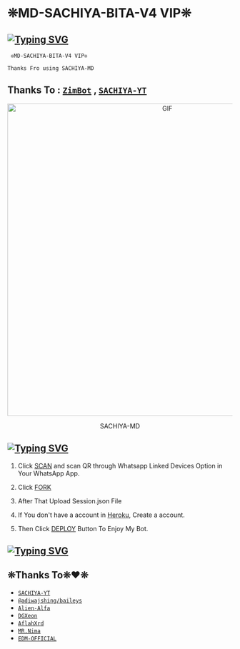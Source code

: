 # ❊MD-SACHIYA-BITA-V4 VIP❊

## [![Typing SVG](https://readme-typing-svg.herokuapp.com?font=Rockstar-ExtraBold&color=F33A6A&lines=WELCOME+TO+BLACK+TIGER+MD+WA+BOT.;CREATED+BY+SACHIYA+TM;BEST+MULTIDEVICE+WA+BOT;THANKS+FOR+VISITING+MY+GIT)](https://git.io/typing-svg)


     ❊MD-SACHIYA-BITA-V4 VIP❊
    
   
   
   
   
   ```Thanks Fro using SACHIYA-MD```

## Thanks To : [`ZimBot`](https://github.com/zim-bot/zimbot-v4) , [`SACHIYA-YT`](https://github.com/Slsachiya99/SACHIYA-MD-12V.git)




 </a>

</p>

<div align="center">

  <p align="center">

<img srcn= "https://i.imgur.com/XHhlqtK.jpeg" alt="GIF" width="700"/>

</p>

  <p align="center">



</p>

</div>

<p align="center">SACHIYA-MD</br> 
 

## [![Typing SVG](https://readme-typing-svg.herokuapp.com?font=Rockstar-ExtraBold&color=F33A6A&lines=WELCOME+TO+BLACK+TIGER+MD+WA+BOT.;CREATED+BY+SACHIYA+TM;BEST+MULTIDEVICE+WA+BOT;THANKS+FOR+VISITING+MY+GIT)](https://git.io/typing-svg)


1. Click [SCAN](https://replit.com/@Slsachiya99/BLACK-TIGER-MD-V1-3#index.js) and scan QR through Whatsapp Linked Devices Option in Your WhatsApp App.

2. Click [FORK](https://github.com/user123ja/Muthu-MD-V1.2/fork)

2. After That Upload Session.json File

3. If You don't have a account in [Heroku](https://signup.heroku.com/), Create a account.

5. Then Click [DEPLOY](https://heroku.com/deploy) Button To Enjoy My Bot.

## [![Typing SVG](https://readme-typing-svg.herokuapp.com?font=Rockstar-ExtraBold&color=F33A6A&lines=WELCOME+TO+BLACK+TIGER+MD+WA+BOT.;CREATED+BY+SACHIYA+TM;BEST+MULTIDEVICE+WA+BOT;THANKS+FOR+VISITING+MY+GIT)](https://git.io/typing-svg)





## ❊Thanks To❊❤️❊
* [`SACHIYA-YT`](https://github.com/vihangayt0)
* [`@adiwajshing/baileys`](https://github.com/adiwajshing/baileys)
* [`Alien-Alfa`](https://github.com/Alien-Alfa)
* [`DGXeon`](https://github.com/DGXeon)
* [`AflahXrd`](https://github.com/nexusNw)
* [`MR.Nima`](https://github.com/DarkMakerofc)
* [`EDM-OFFICIAL`](https://github.com/edm-official)
